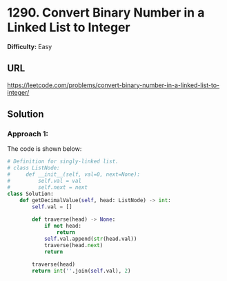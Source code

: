# 1290. Convert Binary Number in a Linked List to Integer
**Difficulty:** Easy

## URL

https://leetcode.com/problems/convert-binary-number-in-a-linked-list-to-integer/

## Solution

### Approach 1:

The code is shown below:

```python
# Definition for singly-linked list.
# class ListNode:
#     def __init__(self, val=0, next=None):
#         self.val = val
#         self.next = next
class Solution:
    def getDecimalValue(self, head: ListNode) -> int:
        self.val = []
        
        def traverse(head) -> None:
            if not head:
                return
            self.val.append(str(head.val))
            traverse(head.next)
            return
        
        traverse(head)
        return int(''.join(self.val), 2)
```

